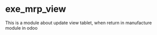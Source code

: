 # exe_mrp_view
This is a module about update view tablet, when return in manufacture module in odoo
